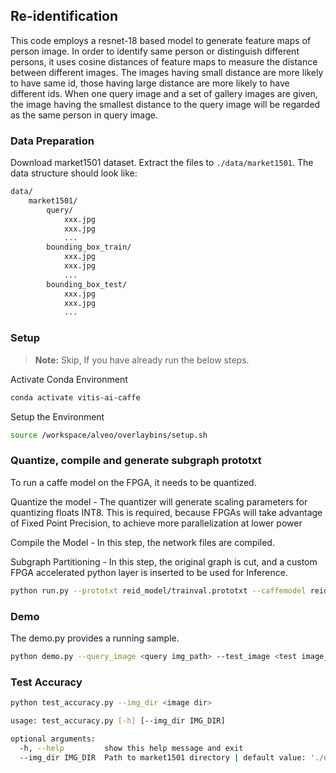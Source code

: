 ## Re-identification

This code employs a resnet-18 based model to generate feature maps of person image. In order to identify same person or distinguish different persons, it uses cosine distances of feature maps to measure the distance between different images. The images having small distance are more likely to have same id, those having large distance are more likely to have different ids. When one query image and a set of gallery images are given, the image having the smallest distance to the query image will be regarded as the same person in query image. 


### Data Preparation

Download market1501 dataset. Extract the files to `./data/market1501`. The data structure should look like:
```sh
data/
    market1501/
        query/
            xxx.jpg   
            xxx.jpg   
            ...
        bounding_box_train/
            xxx.jpg   
            xxx.jpg   
            ...
        bounding_box_test/
            xxx.jpg   
            xxx.jpg   
            ...
```

### Setup
> **Note:** Skip, If you have already run the below steps.

  Activate Conda Environment
  ```sh
  conda activate vitis-ai-caffe 
  ```

  Setup the Environment

  ```sh
  source /workspace/alveo/overlaybins/setup.sh
  ```

### Quantize, compile and generate subgraph prototxt

To run a caffe model on the FPGA, it needs to be quantized.

Quantize the model - The quantizer will generate scaling parameters for quantizing floats INT8. This is required, because FPGAs will take advantage of Fixed Point Precision, to achieve more parallelization at lower power

Compile the Model - In this step, the network files are compiled.

Subgraph Partitioning - In this step, the original graph is cut, and a custom FPGA accelerated python layer is inserted to be used for Inference.

```sh
python run.py --prototxt reid_model/trainval.prototxt --caffemodel reid_model/trainval.caffemodel --prepare
```

### Demo

The demo.py provides a running sample. 

```sh
python demo.py --query_image <query img_path> --test_image <test image_path> 
```

### Test Accuracy
```sh
python test_accuracy.py --img_dir <image dir>
```

```sh
usage: test_accuracy.py [-h] [--img_dir IMG_DIR]

optional arguments:
  -h, --help         show this help message and exit
  --img_dir IMG_DIR  Path to market1501 directory | default value: './data'
```
